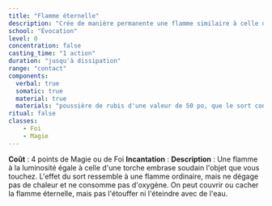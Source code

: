 ```yaml
---
title: "Flamme éternelle"
description: "Crée de manière permanente une flamme similaire à celle d'une torche."
school: "Évocation"
level: 0
concentration: false
casting_time: "1 action"
duration: "jusqu'à dissipation"
range: "contact"
components:
  verbal: true
  somatic: true
  material: true
  materials: "poussière de rubis d'une valeur de 50 po, que le sort consume"
ritual: false
classes:
    - Foi
    - Magie
---
```

**Coût** : 4 points de Magie ou de Foi
**Incantation** : 
**Description** : Une flamme à la luminosité égale à celle d'une torche embrase soudain l'objet que vous touchez. L'effet du sort ressemble à une flamme ordinaire, mais ne dégage pas de chaleur et ne consomme pas d'oxygène. On peut couvrir ou cacher la flamme éternelle, mais pas l'étouffer ni l'éteindre avec de l'eau.  
